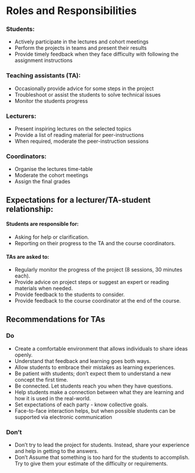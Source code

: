 # Roles and Responsibilities

### Students:
+ Actively participate in the lectures and cohort meetings
+ Perform the projects in teams and present their results
+ Provide timely feedback when they face difficulty with following the assignment instructions 

### Teaching assistants (TA):
+ Occasionally provide advice for some steps in the project
+ Troubleshoot or assist the students to solve technical issues
+ Monitor the students progress

### Lecturers:
+ Present inspiring lectures on the selected topics
+ Provide a list of reading material for peer-instructions
+ When required, moderate the peer-instruction sessions

### Coordinators:
+ Organise the lectures time-table
+ Moderate the cohort meetings
+ Assign the final grades

## Expectations for a lecturer/TA-student relationship:

#### Students are responsible for:  
+ Asking for help or clarification. 
+ Reporting on their progress to the TA and the course coordinators. 

#### TAs are asked to:  
+ Regularly monitor the progress of the project (8 sessions, 30 minutes each). 
+ Provide advice on project steps or suggest an expert or reading materials when needed. 
+ Provide feedback to the students to consider. 
+ Provide feedback to the course coordinator at the end of the course.

## Recommendations for TAs

### Do
+ Create a comfortable environment that allows individuals to share ideas openly. 
+ Understand that feedback and learning goes both ways. 
+ Allow students to embrace their mistakes as learning experiences. 
+ Be patient with students; don’t expect them to understand a new concept the first time. 
+ Be connected. Let students reach you when they have questions. 
+ Help students make a connection between what they are learning and how it is used in the real-world.  
+ Set expectations of each party - know collective goals. 
+ Face-to-face interaction helps, but when possible students can be supported via electronic communication

### Don’t
+ Don’t try to lead the project for students. Instead, share your experience and help in getting to the answers.  
+ Don’t Assume that something is too hard for the students to accomplish. Try to give them your estimate of the difficulty or requirements.  



